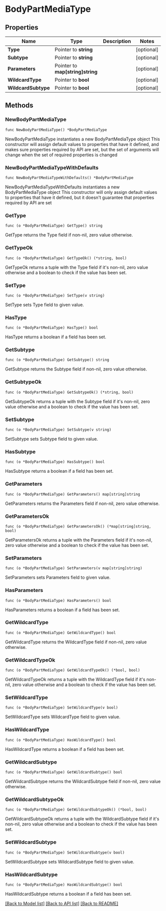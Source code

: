 # BodyPartMediaType

## Properties

Name | Type | Description | Notes
------------ | ------------- | ------------- | -------------
**Type** | Pointer to **string** |  | [optional] 
**Subtype** | Pointer to **string** |  | [optional] 
**Parameters** | Pointer to **map[string]string** |  | [optional] 
**WildcardType** | Pointer to **bool** |  | [optional] 
**WildcardSubtype** | Pointer to **bool** |  | [optional] 

## Methods

### NewBodyPartMediaType

`func NewBodyPartMediaType() *BodyPartMediaType`

NewBodyPartMediaType instantiates a new BodyPartMediaType object
This constructor will assign default values to properties that have it defined,
and makes sure properties required by API are set, but the set of arguments
will change when the set of required properties is changed

### NewBodyPartMediaTypeWithDefaults

`func NewBodyPartMediaTypeWithDefaults() *BodyPartMediaType`

NewBodyPartMediaTypeWithDefaults instantiates a new BodyPartMediaType object
This constructor will only assign default values to properties that have it defined,
but it doesn't guarantee that properties required by API are set

### GetType

`func (o *BodyPartMediaType) GetType() string`

GetType returns the Type field if non-nil, zero value otherwise.

### GetTypeOk

`func (o *BodyPartMediaType) GetTypeOk() (*string, bool)`

GetTypeOk returns a tuple with the Type field if it's non-nil, zero value otherwise
and a boolean to check if the value has been set.

### SetType

`func (o *BodyPartMediaType) SetType(v string)`

SetType sets Type field to given value.

### HasType

`func (o *BodyPartMediaType) HasType() bool`

HasType returns a boolean if a field has been set.

### GetSubtype

`func (o *BodyPartMediaType) GetSubtype() string`

GetSubtype returns the Subtype field if non-nil, zero value otherwise.

### GetSubtypeOk

`func (o *BodyPartMediaType) GetSubtypeOk() (*string, bool)`

GetSubtypeOk returns a tuple with the Subtype field if it's non-nil, zero value otherwise
and a boolean to check if the value has been set.

### SetSubtype

`func (o *BodyPartMediaType) SetSubtype(v string)`

SetSubtype sets Subtype field to given value.

### HasSubtype

`func (o *BodyPartMediaType) HasSubtype() bool`

HasSubtype returns a boolean if a field has been set.

### GetParameters

`func (o *BodyPartMediaType) GetParameters() map[string]string`

GetParameters returns the Parameters field if non-nil, zero value otherwise.

### GetParametersOk

`func (o *BodyPartMediaType) GetParametersOk() (*map[string]string, bool)`

GetParametersOk returns a tuple with the Parameters field if it's non-nil, zero value otherwise
and a boolean to check if the value has been set.

### SetParameters

`func (o *BodyPartMediaType) SetParameters(v map[string]string)`

SetParameters sets Parameters field to given value.

### HasParameters

`func (o *BodyPartMediaType) HasParameters() bool`

HasParameters returns a boolean if a field has been set.

### GetWildcardType

`func (o *BodyPartMediaType) GetWildcardType() bool`

GetWildcardType returns the WildcardType field if non-nil, zero value otherwise.

### GetWildcardTypeOk

`func (o *BodyPartMediaType) GetWildcardTypeOk() (*bool, bool)`

GetWildcardTypeOk returns a tuple with the WildcardType field if it's non-nil, zero value otherwise
and a boolean to check if the value has been set.

### SetWildcardType

`func (o *BodyPartMediaType) SetWildcardType(v bool)`

SetWildcardType sets WildcardType field to given value.

### HasWildcardType

`func (o *BodyPartMediaType) HasWildcardType() bool`

HasWildcardType returns a boolean if a field has been set.

### GetWildcardSubtype

`func (o *BodyPartMediaType) GetWildcardSubtype() bool`

GetWildcardSubtype returns the WildcardSubtype field if non-nil, zero value otherwise.

### GetWildcardSubtypeOk

`func (o *BodyPartMediaType) GetWildcardSubtypeOk() (*bool, bool)`

GetWildcardSubtypeOk returns a tuple with the WildcardSubtype field if it's non-nil, zero value otherwise
and a boolean to check if the value has been set.

### SetWildcardSubtype

`func (o *BodyPartMediaType) SetWildcardSubtype(v bool)`

SetWildcardSubtype sets WildcardSubtype field to given value.

### HasWildcardSubtype

`func (o *BodyPartMediaType) HasWildcardSubtype() bool`

HasWildcardSubtype returns a boolean if a field has been set.


[[Back to Model list]](../README.md#documentation-for-models) [[Back to API list]](../README.md#documentation-for-api-endpoints) [[Back to README]](../README.md)


